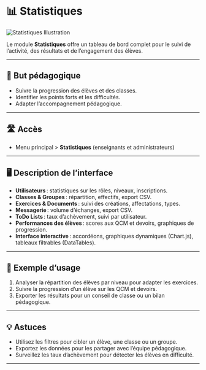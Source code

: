 # 📊 Statistiques

![Statistiques Illustration](https://images.unsplash.com/photo-1508385082359-f48fa9b6d7e2?auto=format&fit=crop&w=800&q=80)

Le module **Statistiques** offre un tableau de bord complet pour le suivi de l’activité, des résultats et de l’engagement des élèves.

---

## 🎯 But pédagogique

- Suivre la progression des élèves et des classes.
- Identifier les points forts et les difficultés.
- Adapter l’accompagnement pédagogique.

---

## 🛣️ Accès

- Menu principal > **Statistiques** (enseignants et administrateurs)

---

## 🖥️ Description de l’interface

- **Utilisateurs** : statistiques sur les rôles, niveaux, inscriptions.
- **Classes & Groupes** : répartition, effectifs, export CSV.
- **Exercices & Documents** : suivi des créations, affectations, types.
- **Messagerie** : volume d’échanges, export CSV.
- **ToDo Lists** : taux d’achèvement, suivi par utilisateur.
- **Performances des élèves** : scores aux QCM et devoirs, graphiques de progression.
- **Interface interactive** : accordéons, graphiques dynamiques (Chart.js), tableaux filtrables (DataTables).

---

## 📝 Exemple d’usage

1. Analyser la répartition des élèves par niveau pour adapter les exercices.
2. Suivre la progression d’un élève sur les QCM et devoirs.
3. Exporter les résultats pour un conseil de classe ou un bilan pédagogique.

---

## 💡 Astuces

- Utilisez les filtres pour cibler un élève, une classe ou un groupe.
- Exportez les données pour les partager avec l’équipe pédagogique.
- Surveillez les taux d’achèvement pour détecter les élèves en difficulté.

---
